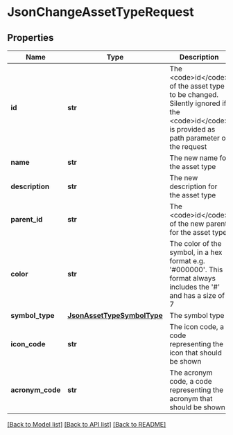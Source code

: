 # JsonChangeAssetTypeRequest

## Properties
Name | Type | Description | Notes
------------ | ------------- | ------------- | -------------
**id** | **str** | The &lt;code&gt;id&lt;/code&gt; of the asset type to be changed. Silently ignored if the &lt;code&gt;id&lt;/code&gt; is provided as path parameter of the request | 
**name** | **str** | The new name for the asset type | [optional] 
**description** | **str** | The new description for the asset type | [optional] 
**parent_id** | **str** | The &lt;code&gt;id&lt;/code&gt; of the new parent for the asset type | [optional] 
**color** | **str** | The color of the symbol, in a hex format e.g. &#39;#000000&#39;.  This format always includes the &#39;#&#39; and has a size of 7 | [optional] 
**symbol_type** | [**JsonAssetTypeSymbolType**](JsonAssetTypeSymbolType.md) | The symbol type | [optional] 
**icon_code** | **str** | The icon code, a code representing the icon that should be shown | [optional] 
**acronym_code** | **str** | The acronym code, a code representing the acronym that should be shown | [optional] 

[[Back to Model list]](../README.md#documentation-for-models) [[Back to API list]](../README.md#documentation-for-api-endpoints) [[Back to README]](../README.md)


